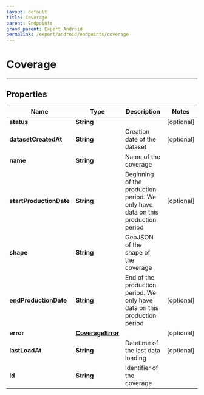 ```yaml
---
layout: default
title: Coverage
parent: Endpoints
grand_parent: Expert Android
permalink: /expert/android/endpoints/coverage
---
```


# Coverage

---

## Properties

| Name | Type | Description | Notes
| ------------ | ------------- | ------------- | -------------
**status** | **String** |  |  [optional]
**datasetCreatedAt** | **String** | Creation date of the dataset |  [optional]
**name** | **String** | Name of the coverage | 
**startProductionDate** | **String** | Beginning of the production period. We only have data on this production period |  [optional]
**shape** | **String** | GeoJSON of the shape of the coverage | 
**endProductionDate** | **String** | End of the production period. We only have data on this production period |  [optional]
**error** | [**CoverageError**](/navitia_sdk_docs/expert/android/endpoints/coverage_error) |  |  [optional]
**lastLoadAt** | **String** | Datetime of the last data loading |  [optional]
**id** | **String** | Identifier of the coverage | 



